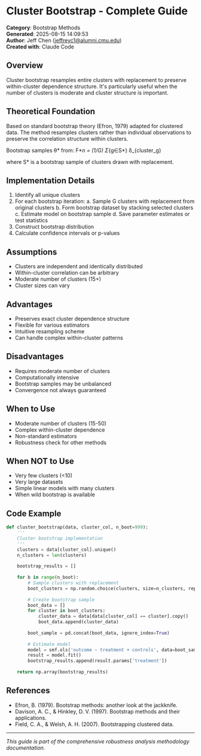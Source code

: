 # Cluster Bootstrap - Complete Guide

**Category**: Bootstrap Methods  
**Generated**: 2025-08-15 14:09:53  
**Author**: Jeff Chen (jeffreyc1@alumni.cmu.edu)  
**Created with**: Claude Code  

## Overview

Cluster bootstrap resamples entire clusters with replacement to preserve
within-cluster dependence structure. It's particularly useful when the
number of clusters is moderate and cluster structure is important.

## Theoretical Foundation

Based on standard bootstrap theory (Efron, 1979) adapted for clustered data.
The method resamples clusters rather than individual observations to preserve
the correlation structure within clusters.

Bootstrap samples θ* from:
F*_n = (1/G) Σ_{g∈S*} δ_{cluster_g}

where S* is a bootstrap sample of clusters drawn with replacement.

## Implementation Details

1. Identify all unique clusters
2. For each bootstrap iteration:
   a. Sample G clusters with replacement from original clusters
   b. Form bootstrap dataset by stacking selected clusters
   c. Estimate model on bootstrap sample
   d. Save parameter estimates or test statistics
3. Construct bootstrap distribution
4. Calculate confidence intervals or p-values

## Assumptions

- Clusters are independent and identically distributed
- Within-cluster correlation can be arbitrary
- Moderate number of clusters (15+)
- Cluster sizes can vary

## Advantages

- Preserves exact cluster dependence structure
- Flexible for various estimators
- Intuitive resampling scheme
- Can handle complex within-cluster patterns

## Disadvantages

- Requires moderate number of clusters
- Computationally intensive
- Bootstrap samples may be unbalanced
- Convergence not always guaranteed

## When to Use

- Moderate number of clusters (15-50)
- Complex within-cluster dependence
- Non-standard estimators
- Robustness check for other methods

## When NOT to Use

- Very few clusters (<10)
- Very large datasets
- Simple linear models with many clusters
- When wild bootstrap is available

## Code Example

```python
def cluster_bootstrap(data, cluster_col, n_boot=999):
    '''
    Cluster bootstrap implementation
    '''
    clusters = data[cluster_col].unique()
    n_clusters = len(clusters)
    
    bootstrap_results = []
    
    for b in range(n_boot):
        # Sample clusters with replacement
        boot_clusters = np.random.choice(clusters, size=n_clusters, replace=True)
        
        # Create bootstrap sample
        boot_data = []
        for cluster in boot_clusters:
            cluster_data = data[data[cluster_col] == cluster].copy()
            boot_data.append(cluster_data)
        
        boot_sample = pd.concat(boot_data, ignore_index=True)
        
        # Estimate model
        model = smf.ols('outcome ~ treatment + controls', data=boot_sample)
        result = model.fit()
        bootstrap_results.append(result.params['treatment'])
    
    return np.array(bootstrap_results)
```


## References

- Efron, B. (1979). Bootstrap methods: another look at the jackknife.
- Davison, A. C., & Hinkley, D. V. (1997). Bootstrap methods and their applications.
- Field, C. A., & Welsh, A. H. (2007). Bootstrapping clustered data.


---
*This guide is part of the comprehensive robustness analysis methodology documentation.*
